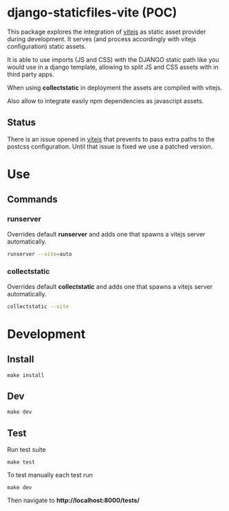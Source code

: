 # django-staticfiles-vite (POC)

This package explores the integration of [vitejs](https://vitejs.dev/) as static asset provider during development.
It serves (and process accordingly with vitejs configuration) static assets.

It is able to use imports (JS and CSS) with the DJANGO static path like you would use in a django template, allowing to split JS and CSS assets with in third party apps.

When using **collectstatic** in deployment the assets are compiled with vitejs.

Also allow to integrate easily npm dependencies as javascript assets.

## Status
There is an issue opened in [vitejs](https://github.com/vitejs/vite/pull/4679) that prevents to pass extra paths to the postcss configuration. Until that issue is fixed we use a patched version.

# Use

## Commands

### runserver
Overrides default **runserver** and adds one that spawns a vitejs server automatically.
```bash
runserver --vite=auto
```

### collectstatic
Overrides default **collectstatic** and adds one that spawns a vitejs server automatically.
```bash
collectstatic --vite
```

# Development

## Install
```
make install
```

## Dev
```
make dev
```

## Test

Run test suite

```
make test
```

To test manually each test run

```
make dev
```

Then navigate to **http://localhost:8000/tests/**

